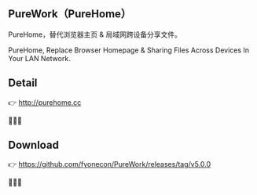 ## PureWork（PureHome）
PureHome，替代浏览器主页 & 局域网跨设备分享文件。 

PureHome, Replace Browser Homepage & Sharing Files Across Devices In Your LAN Network.

## Detail
👉 http://purehome.cc

🎉🎉🎉

## Download
👉 https://github.com/fyonecon/PureWork/releases/tag/v5.0.0

🎉🎉🎉

